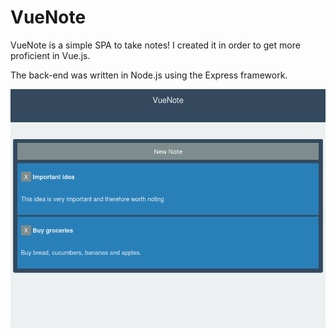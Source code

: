 # VueNote

VueNote is a simple SPA to take notes! I created it in order to get more proficient in Vue.js.

The back-end was written in Node.js using the Express framework.

![alt text](https://raw.githubusercontent.com/auxdevelopment/VueNote/master/preview-better.png)
